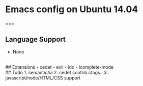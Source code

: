 # Emacs config on Ubuntu 14.04
===
<br>
## Language Support
* None
<br>
## Extensions
- cedet
- evil
- ido
- icomplete-mode
<br>
## Todo
1. semantic/ia
2. cedet contrib ctags..
3. javascript/node/HTML/CSS support


 
